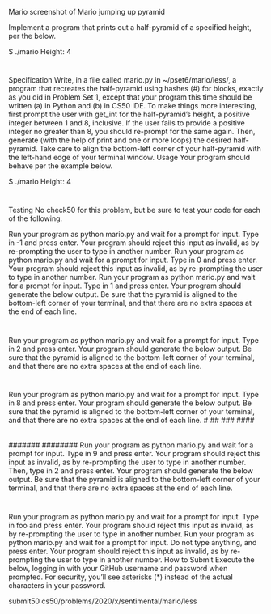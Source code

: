 Mario
screenshot of Mario jumping up pyramid

Implement a program that prints out a half-pyramid of a specified height, per the below.

$ ./mario
Height: 4
   #
  ##
 ###
####
Specification
Write, in a file called mario.py in ~/pset6/mario/less/, a program that recreates the half-pyramid using hashes (#) for blocks, exactly as you did in Problem Set 1, except that your program this time should be written (a) in Python and (b) in CS50 IDE.
To make things more interesting, first prompt the user with get_int for the half-pyramid’s height, a positive integer between 1 and 8, inclusive.
If the user fails to provide a positive integer no greater than 8, you should re-prompt for the same again.
Then, generate (with the help of print and one or more loops) the desired half-pyramid.
Take care to align the bottom-left corner of your half-pyramid with the left-hand edge of your terminal window.
Usage
Your program should behave per the example below.

$ ./mario
Height: 4
   #
  ##
 ###
####
Testing
No check50 for this problem, but be sure to test your code for each of the following.

Run your program as python mario.py and wait for a prompt for input. Type in -1 and press enter. Your program should reject this input as invalid, as by re-prompting the user to type in another number.
Run your program as python mario.py and wait for a prompt for input. Type in 0 and press enter. Your program should reject this input as invalid, as by re-prompting the user to type in another number.
Run your program as python mario.py and wait for a prompt for input. Type in 1 and press enter. Your program should generate the below output. Be sure that the pyramid is aligned to the bottom-left corner of your terminal, and that there are no extra spaces at the end of each line.
#
Run your program as python mario.py and wait for a prompt for input. Type in 2 and press enter. Your program should generate the below output. Be sure that the pyramid is aligned to the bottom-left corner of your terminal, and that there are no extra spaces at the end of each line.
 #
##
Run your program as python mario.py and wait for a prompt for input. Type in 8 and press enter. Your program should generate the below output. Be sure that the pyramid is aligned to the bottom-left corner of your terminal, and that there are no extra spaces at the end of each line.
       #
      ##
     ###
    ####
   #####
  ######
 #######
########
Run your program as python mario.py and wait for a prompt for input. Type in 9 and press enter. Your program should reject this input as invalid, as by re-prompting the user to type in another number. Then, type in 2 and press enter. Your program should generate the below output. Be sure that the pyramid is aligned to the bottom-left corner of your terminal, and that there are no extra spaces at the end of each line.
 #
##
Run your program as python mario.py and wait for a prompt for input. Type in foo and press enter. Your program should reject this input as invalid, as by re-prompting the user to type in another number.
Run your program as python mario.py and wait for a prompt for input. Do not type anything, and press enter. Your program should reject this input as invalid, as by re-prompting the user to type in another number.
How to Submit
Execute the below, logging in with your GitHub username and password when prompted. For security, you’ll see asterisks (*) instead of the actual characters in your password.

submit50 cs50/problems/2020/x/sentimental/mario/less